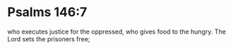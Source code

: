 # Psalms 146:7

who executes justice for the oppressed, who gives food to the hungry. The Lord sets the prisoners free;

